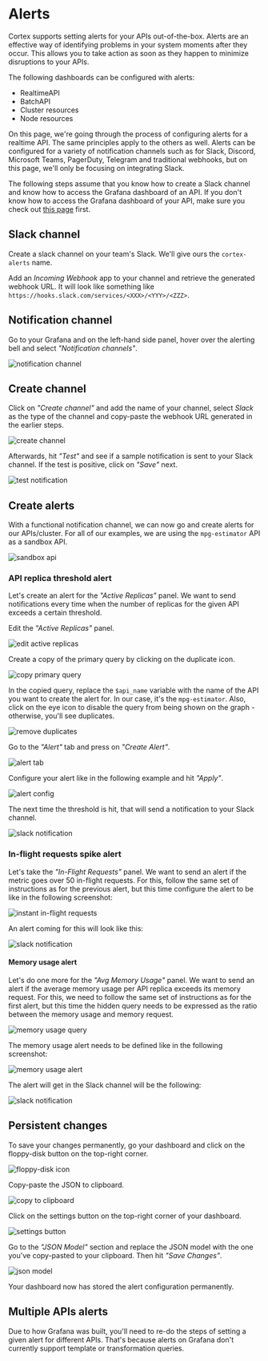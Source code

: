 # Alerts

Cortex supports setting alerts for your APIs out-of-the-box. Alerts are an effective way of identifying problems in your system moments after they occur. This allows you to take action as soon as they happen to minimize disruptions to your APIs.

The following dashboards can be configured with alerts:

- RealtimeAPI
- BatchAPI
- Cluster resources
- Node resources

On this page, we're going through the process of configuring alerts for a realtime API. The same principles apply to the others as well. Alerts can be configured for a variety of notification channels such as for Slack, Discord, Microsoft Teams, PagerDuty, Telegram and traditional webhooks, but on this page, we'll only be focusing on integrating Slack.

The following steps assume that you know how to create a Slack channel and know how to access the Grafana dashboard of an API. If you don't know how to access the Grafana dashboard of your API, make sure you check out [this page](metrics.md) first.

## Slack channel

Create a slack channel on your team's Slack. We'll give ours the `cortex-alerts` name.

Add an _Incoming Webhook_ app to your channel and retrieve the generated webhook URL. It will look like something like `https://hooks.slack.com/services/<XXX>/<YYY>/<ZZZ>`.

## Notification channel

Go to your Grafana and on the left-hand side panel, hover over the alerting bell and select _"Notification channels"_.

![notification channel](https://user-images.githubusercontent.com/26958764/114937638-b6667780-9e46-11eb-963a-8a53e5655c3d.png)

## Create channel

Click on _"Create channel"_ and add the name of your channel, select _Slack_ as the type of the channel and copy-paste the webhook URL generated in the earlier steps.

![create channel](https://user-images.githubusercontent.com/26958764/114937856-06ddd500-9e47-11eb-8f47-47b043b0bb5c.png)

Afterwards, hit _"Test"_ and see if a sample notification is sent to your Slack channel. If the test is positive, click on _"Save"_ next.

![test notification](https://user-images.githubusercontent.com/26958764/114938358-b2872500-9e47-11eb-87aa-ee818aae4cd0.png)

## Create alerts

With a functional notification channel, we can now go and create alerts for our APIs/cluster. For all of our examples, we are using the `mpg-estimator` API as a sandbox API.

![sandbox api](https://user-images.githubusercontent.com/26958764/114939831-a8662600-9e49-11eb-8774-fbac3ce627d9.png)

### API replica threshold alert

Let's create an alert for the _"Active Replicas"_ panel. We want to send notifications every time when the number of replicas for the given API exceeds a certain threshold.

Edit the _"Active Replicas"_ panel.

![edit active replicas](https://user-images.githubusercontent.com/26958764/114941416-d2b8e300-9e4b-11eb-8def-ee64535fc799.png)

Create a copy of the primary query by clicking on the duplicate icon.

![copy primary query](https://user-images.githubusercontent.com/26958764/114941557-fe3bcd80-9e4b-11eb-8f69-b9d43ff8eb28.png)

In the copied query, replace the `$api_name` variable with the name of the API you want to create the alert for. In our case, it's the `mpg-estimator`. Also, click on the eye icon to disable the query from being shown on the graph - otherwise, you'll see duplicates.

![remove duplicates](https://user-images.githubusercontent.com/26958764/114941701-275c5e00-9e4c-11eb-991b-34d660d0d05c.png)

Go to the _"Alert"_ tab and press on _"Create Alert"_.

![alert tab](https://user-images.githubusercontent.com/26958764/114941779-40fda580-9e4c-11eb-9aee-514e6b4832ba.png)

Configure your alert like in the following example and hit _"Apply"_.

![alert config](https://user-images.githubusercontent.com/26958764/114944749-d7cc6100-9e50-11eb-9b6b-b2c3dabcc78c.png)

The next time the threshold is hit, that will send a notification to your Slack channel.

![slack notification](https://user-images.githubusercontent.com/26958764/114948423-a3a86e80-9e57-11eb-8717-94e456a15298.png)

### In-flight requests spike alert

Let's take the _"In-Flight Requests"_ panel. We want to send an alert if the metric goes over 50 in-flight requests. For this, follow the same set of instructions as for the previous alert, but this time configure the alert to be like in the following screenshot:

![instant in-flight requests](https://user-images.githubusercontent.com/26958764/114949182-1bc36400-9e59-11eb-9c19-0d788872a388.png)

An alert coming for this will look like this:

![slack notification](https://user-images.githubusercontent.com/26958764/114949593-000c8d80-9e5a-11eb-8cb5-b2c9a2b344e8.png)

#### Memory usage alert

Let's do one more for the _"Avg Memory Usage"_ panel. We want to send an alert if the average memory usage per API replica exceeds its memory request. For this, we need to follow the same set of instructions as for the first alert, but this time the hidden query needs to be expressed as the ratio between the memory usage and memory request.

![memory usage query](https://user-images.githubusercontent.com/26958764/114951903-f1c07080-9e5d-11eb-9aaf-898d46efb7ef.png)

The memory usage alert needs to be defined like in the following screenshot:

![memory usage alert](https://user-images.githubusercontent.com/26958764/114951782-bfaf0e80-9e5d-11eb-834d-e48ab3546d3c.png)

The alert will get in the Slack channel will be the following:

![slack notification](https://user-images.githubusercontent.com/26958764/114952346-bd00e900-9e5e-11eb-879a-5851dab7630b.png)

## Persistent changes

To save your changes permanently, go your dashboard and click on the floppy-disk button on the top-right corner. 

![floppy-disk icon](https://user-images.githubusercontent.com/26958764/114953264-af4c6300-9e60-11eb-8095-40e438c125d8.png)

Copy-paste the JSON to clipboard.

![copy to clipboard](https://user-images.githubusercontent.com/26958764/114953338-d6a33000-9e60-11eb-8390-0f24704c5b7d.png)

Click on the settings button on the top-right corner of your dashboard.

![settings button](https://user-images.githubusercontent.com/26958764/114953437-00f4ed80-9e61-11eb-91f6-4b669ffe0c16.png)

Go to the _"JSON Model"_ section and replace the JSON model with the one you've copy-pasted to your clipboard. Then hit _"Save Changes"_.

![json model](https://user-images.githubusercontent.com/26958764/114953473-1ec25280-9e61-11eb-8fcc-12615b73067a.png)

Your dashboard now has stored the alert configuration permanently.

## Multiple APIs alerts

Due to how Grafana was built, you'll need to re-do the steps of setting a given alert for different APIs. That's because alerts on Grafana don't currently support template or transformation queries.
